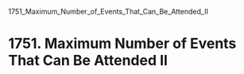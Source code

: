 1751_Maximum_Number_of_Events_That_Can_Be_Attended_II
# 1751. Maximum Number of Events That Can Be Attended II

